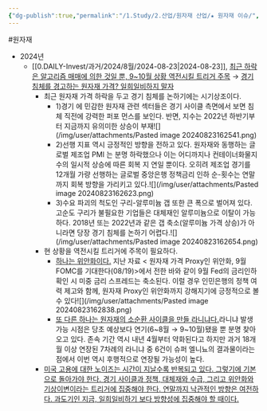 ```yaml
---
{"dg-publish":true,"permalink":"/1.Study/2.산업/원자재 산업/★ 원자재 이슈/","created":"2024-11-20T21:02:28.587+09:00","updated":"2025-06-03T20:07:20.872+09:00"}
---
```


#원자재 


- 2024년
	- [[0.DAILY-Invest/과거/2024/8월/2024-08-23\|2024-08-23]], [최근 하락은 알고리즘 매매에 의한 것일 뿐, 9~10월 상황 역전시킬 트리거 주목](8.26_침체를%20경고하는%20원자재.pdf#page=1&selection=447,0,471,2&color=yellow) → [경기 침체를 경고하는 원자재 가격? 일희일비하지 말자](8.26_침체를%20경고하는%20원자재.pdf#page=1&selection=112,0,125,2&color=yellow)
		- 최근 원자재 가격 하락을 두고 경기 침체를 논하기에는 시기상조이다. 
			- 1)경기 에 민감한 원자재 관련 섹터들은 경기 사이클 측면에서 보면 침체 직전에 강력한 퍼포 먼스를 보인다. 반면, 지수는 2022년 하반기부터 지금까지 유의미한 상승이 부재![](/img/user/attachments/Pasted image 20240823162541.png)
			- 2)선행 지표 역시 긍정적인 방향을 전하고 있다. 원자재와 동행하는 글로벌 제조업 PMI 는 분명 하락했으나 이는 어디까지나 컨테이너화물지수의 일시적 상승에 따른 회복 지 연일 뿐이다. 오히려 제조업 경기를 12개월 가량 선행하는 글로벌 중앙은행 정책금리 인하 순-횟수는 연말까지 회복 방향을 가리키고 있다.![](/img/user/attachments/Pasted image 20240823162623.png)
			- 3)수요 파괴의 척도인 구리-알루미늄 갭 또한 큰 폭으로 벌어져 있다. 고순도 구리가 불필요한 기업들은 대체재인 알루미늄으로 이탈이 가능하다. 2018년 또는 2022년과 같은 갭 축소(알루미늄 가격 상승)가 아니라면 당장 경기 침체를 논하기 어렵다.![](/img/user/attachments/Pasted image 20240823162654.png)
		- 현 상황을 역전시킬 트리거에 주목이 필요하다.
			- [하나는 위안화이다.](8.26_침체를%20경고하는%20원자재.pdf#page=1&selection=610,0,613,1&color=yellow) 지난 자료 < 원자재 가격 Proxy인 위안화, 9월 FOMC를 기대한다(08/19)>에서 전한 바와 같이 9월 Fed의 금리인하 확인 시 미중 금리 스프레드는 축소된다. 이럴 경우 인민은행의 정책 여력 제고와 함께, 원자재 Proxy인 위안화까지 강해지기에 긍정적으로 볼 수 있다![](/img/user/attachments/Pasted image 20240823162838.png)
			- [또 다른 하나는 원자재의 소순환 사이클을 만들 라니냐다.](8.26_침체를%20경고하는%20원자재.pdf#page=1&selection=705,0,719,3&color=yellow)라니냐 발생 가능 시점은 당초 예상보다 연기(6~8월 → 9~10월)됐을 뿐 분명 찾아오고 있다. 존속 기간 역시 내년 4월부터 약화된다고 하지만 과거 18개월 이상 연장된 7차례의 라니냐 중 6건이 슈퍼 엘니뇨의 결과물이라는 점에서 이번 역시 후행적으로 연장될 가능성이 높다.
		- [미국 고용에 대한 노이즈는 시간이 지날수록 반복되고 있다. 그렇기에 기본으로 돌아가야 한다. 경기 사이클과 정책, 대체재와 수급, 그리고 위안화와 기상이변이라는 트리거에 집중해야 한다. 연말까지 낙관적인 방향은 여전하 다. 과도기인 지금, 일희일비하기 보다 방향성에 집중해야 할 때이다.](8.26_침체를%20경고하는%20원자재.pdf#page=1&selection=822,0,903,1&color=yellow)
